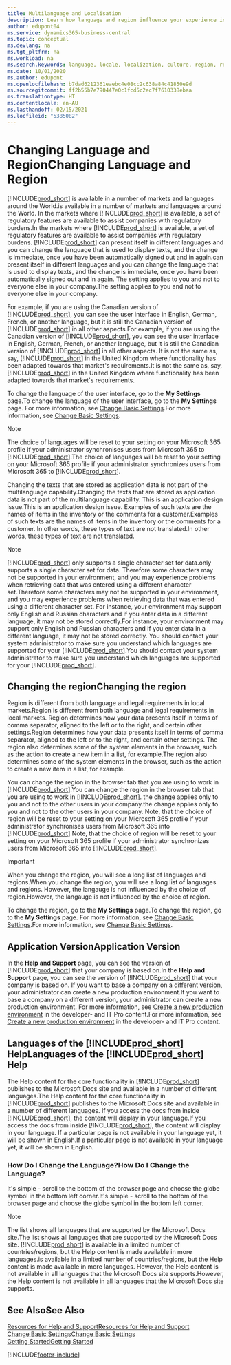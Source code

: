 ```yaml
---
title: Multilanguage and Localisation
description: Learn how language and region influence your experience in Business Central. Change the language of the user interface in My Settings.
author: edupont04
ms.service: dynamics365-business-central
ms.topic: conceptual
ms.devlang: na
ms.tgt_pltfrm: na
ms.workload: na
ms.search.keywords: language, locale, localization, culture, region, regional settings
ms.date: 10/01/2020
ms.author: edupont
ms.openlocfilehash: b7dad6212361eaebc4e08cc2c638a84c41850e9d
ms.sourcegitcommit: ff2b55b7e790447e0c1fcd5c2ec7f7610338ebaa
ms.translationtype: HT
ms.contentlocale: en-AU
ms.lasthandoff: 02/15/2021
ms.locfileid: "5385082"
---
```

# <a name="changing-language-and-region"></a><span data-ttu-id="4a047-104">Changing Language and Region</span><span class="sxs-lookup"><span data-stu-id="4a047-104">Changing Language and Region</span></span>

[!INCLUDE[prod_short](includes/prod_short.md)] <span data-ttu-id="4a047-105">is available in a number of markets and languages around the World.</span><span class="sxs-lookup"><span data-stu-id="4a047-105">is available in a number of markets and languages around the World.</span></span> <span data-ttu-id="4a047-106">In the markets where [!INCLUDE[prod_short](includes/prod_short.md)] is available, a set of regulatory features are available to assist companies with regulatory burdens.</span><span class="sxs-lookup"><span data-stu-id="4a047-106">In the markets where [!INCLUDE[prod_short](includes/prod_short.md)] is available, a set of regulatory features are available to assist companies with regulatory burdens.</span></span> [!INCLUDE[prod_short](includes/prod_short.md)] <span data-ttu-id="4a047-107">can present itself in different languages and you can change the language that is used to display texts, and the change is immediate, once you have been automatically signed out and in again.</span><span class="sxs-lookup"><span data-stu-id="4a047-107">can present itself in different languages and you can change the language that is used to display texts, and the change is immediate, once you have been automatically signed out and in again.</span></span> <span data-ttu-id="4a047-108">The setting applies to you and not to everyone else in your company.</span><span class="sxs-lookup"><span data-stu-id="4a047-108">The setting applies to you and not to everyone else in your company.</span></span>  

<span data-ttu-id="4a047-109">For example, if you are using the Canadian version of [!INCLUDE[prod_short](includes/prod_short.md)], you can see the user interface in English, German, French, or another language, but it is still the Canadian version of [!INCLUDE[prod_short](includes/prod_short.md)] in all other aspects.</span><span class="sxs-lookup"><span data-stu-id="4a047-109">For example, if you are using the Canadian version of [!INCLUDE[prod_short](includes/prod_short.md)], you can see the user interface in English, German, French, or another language, but it is still the Canadian version of [!INCLUDE[prod_short](includes/prod_short.md)] in all other aspects.</span></span> <span data-ttu-id="4a047-110">It is not the same as, say, [!INCLUDE[prod_short](includes/prod_short.md)] in the United Kingdom where functionality has been adapted towards that market's requirements.</span><span class="sxs-lookup"><span data-stu-id="4a047-110">It is not the same as, say, [!INCLUDE[prod_short](includes/prod_short.md)] in the United Kingdom where functionality has been adapted towards that market's requirements.</span></span>  

<span data-ttu-id="4a047-111">To change the language of the user interface, go to the **My Settings** page.</span><span class="sxs-lookup"><span data-stu-id="4a047-111">To change the language of the user interface, go to the **My Settings** page.</span></span> <span data-ttu-id="4a047-112">For more information, see [Change Basic Settings](ui-change-basic-settings.md#language).</span><span class="sxs-lookup"><span data-stu-id="4a047-112">For more information, see [Change Basic Settings](ui-change-basic-settings.md#language).</span></span> 

> [!NOTE]  
> <span data-ttu-id="4a047-113">The choice of languages will be reset to your setting on your Microsoft 365 profile if your administrator synchronises users from Microsoft 365 to [!INCLUDE[prod_short](includes/prod_short.md)].</span><span class="sxs-lookup"><span data-stu-id="4a047-113">The choice of languages will be reset to your setting on your Microsoft 365 profile if your administrator synchronizes users from Microsoft 365 to [!INCLUDE[prod_short](includes/prod_short.md)].</span></span>

<span data-ttu-id="4a047-114">Changing the texts that are stored as application data is not part of the multilanguage capability.</span><span class="sxs-lookup"><span data-stu-id="4a047-114">Changing the texts that are stored as application data is not part of the multilanguage capability.</span></span> <span data-ttu-id="4a047-115">This is an application design issue.</span><span class="sxs-lookup"><span data-stu-id="4a047-115">This is an application design issue.</span></span> <span data-ttu-id="4a047-116">Examples of such texts are the names of items in the inventory or the comments for a customer.</span><span class="sxs-lookup"><span data-stu-id="4a047-116">Examples of such texts are the names of items in the inventory or the comments for a customer.</span></span> <span data-ttu-id="4a047-117">In other words, these types of text are not translated.</span><span class="sxs-lookup"><span data-stu-id="4a047-117">In other words, these types of text are not translated.</span></span>  

> [!NOTE]  
> [!INCLUDE[prod_short](includes/prod_short.md)] <span data-ttu-id="4a047-118">only supports a single character set for data.</span><span class="sxs-lookup"><span data-stu-id="4a047-118">only supports a single character set for data.</span></span> <span data-ttu-id="4a047-119">Therefore some characters may not be supported in your environment, and you may experience problems when retrieving data that was entered using a different character set.</span><span class="sxs-lookup"><span data-stu-id="4a047-119">Therefore some characters may not be supported in your environment, and you may experience problems when retrieving data that was entered using a different character set.</span></span> <span data-ttu-id="4a047-120">For instance, your environment may support only English and Russian characters and if you enter data in a different language, it may not be stored correctly.</span><span class="sxs-lookup"><span data-stu-id="4a047-120">For instance, your environment may support only English and Russian characters and if you enter data in a different language, it may not be stored correctly.</span></span> <span data-ttu-id="4a047-121">You should contact your system administrator to make sure you understand which languages are supported for your [!INCLUDE[prod_short](includes/prod_short.md)].</span><span class="sxs-lookup"><span data-stu-id="4a047-121">You should contact your system administrator to make sure you understand which languages are supported for your [!INCLUDE[prod_short](includes/prod_short.md)].</span></span>  

## <a name="changing-the-region"></a><span data-ttu-id="4a047-122">Changing the region</span><span class="sxs-lookup"><span data-stu-id="4a047-122">Changing the region</span></span>
<span data-ttu-id="4a047-123">Region is different from both language and legal requirements in local markets.</span><span class="sxs-lookup"><span data-stu-id="4a047-123">Region is different from both language and legal requirements in local markets.</span></span> <span data-ttu-id="4a047-124">Region determines how your data presents itself in terms of comma separator, aligned to the left or to the right, and certain other settings.</span><span class="sxs-lookup"><span data-stu-id="4a047-124">Region determines how your data presents itself in terms of comma separator, aligned to the left or to the right, and certain other settings.</span></span> <span data-ttu-id="4a047-125">The region also determines some of the system elements in the browser, such as the action to create a new item in a list, for example.</span><span class="sxs-lookup"><span data-stu-id="4a047-125">The region also determines some of the system elements in the browser, such as the action to create a new item in a list, for example.</span></span>  

<span data-ttu-id="4a047-126">You can change the region in the browser tab that you are using to work in [!INCLUDE[prod_short](includes/prod_short.md)].</span><span class="sxs-lookup"><span data-stu-id="4a047-126">You can change the region in the browser tab that you are using to work in [!INCLUDE[prod_short](includes/prod_short.md)].</span></span> <span data-ttu-id="4a047-127">the change applies only to you and not to the other users in your company.</span><span class="sxs-lookup"><span data-stu-id="4a047-127">the change applies only to you and not to the other users in your company.</span></span>  <span data-ttu-id="4a047-128">Note, that the choice of region will be reset to your setting on your Microsoft 365 profile if your administrator synchronises users from Microsoft 365 into [!INCLUDE[prod_short](includes/prod_short.md)].</span><span class="sxs-lookup"><span data-stu-id="4a047-128">Note, that the choice of region will be reset to your setting on your Microsoft 365 profile if your administrator synchronizes users from Microsoft 365 into [!INCLUDE[prod_short](includes/prod_short.md)].</span></span>

> [!IMPORTANT]  
>  <span data-ttu-id="4a047-129">When you change the region, you will see a long list of languages and regions.</span><span class="sxs-lookup"><span data-stu-id="4a047-129">When you change the region, you will see a long list of languages and regions.</span></span> <span data-ttu-id="4a047-130">However, the langauge is not influenced by the choice of region.</span><span class="sxs-lookup"><span data-stu-id="4a047-130">However, the langauge is not influenced by the choice of region.</span></span>  

<span data-ttu-id="4a047-131">To change the region, go to the **My Settings** page.</span><span class="sxs-lookup"><span data-stu-id="4a047-131">To change the region, go to the **My Settings** page.</span></span> <span data-ttu-id="4a047-132">For more information, see [Change Basic Settings](ui-change-basic-settings.md).</span><span class="sxs-lookup"><span data-stu-id="4a047-132">For more information, see [Change Basic Settings](ui-change-basic-settings.md).</span></span>  

## <a name="application-version"></a><span data-ttu-id="4a047-133">Application Version</span><span class="sxs-lookup"><span data-stu-id="4a047-133">Application Version</span></span>

<span data-ttu-id="4a047-134">In the **Help and Support** page, you can see the version of [!INCLUDE[prod_short](includes/prod_short.md)] that your company is based on.</span><span class="sxs-lookup"><span data-stu-id="4a047-134">In the **Help and Support** page, you can see the version of [!INCLUDE[prod_short](includes/prod_short.md)] that your company is based on.</span></span> <span data-ttu-id="4a047-135">If you want to base a company on a different version, your administrator can create a new production environment.</span><span class="sxs-lookup"><span data-stu-id="4a047-135">If you want to base a company on a different version, your administrator can create a new production environment.</span></span> <span data-ttu-id="4a047-136">For more information, see [Create a new production environment](/dynamics365/business-central/dev-itpro/administration/tenant-admin-center-environments#create-a-new-production-environment) in the developer- and IT Pro content.</span><span class="sxs-lookup"><span data-stu-id="4a047-136">For more information, see [Create a new production environment](/dynamics365/business-central/dev-itpro/administration/tenant-admin-center-environments#create-a-new-production-environment) in the developer- and IT Pro content.</span></span>  

## <a name="languages-of-the-prod_short-help"></a><span data-ttu-id="4a047-137">Languages of the [!INCLUDE[prod_short](includes/prod_short.md)] Help</span><span class="sxs-lookup"><span data-stu-id="4a047-137">Languages of the [!INCLUDE[prod_short](includes/prod_short.md)] Help</span></span>
<span data-ttu-id="4a047-138">The Help content for the core functionality in [!INCLUDE[prod_short](includes/prod_short.md)] publishes to the Microsoft Docs site and available in a number of different languages.</span><span class="sxs-lookup"><span data-stu-id="4a047-138">The Help content for the core functionality in [!INCLUDE[prod_short](includes/prod_short.md)] publishes to the Microsoft Docs site and available in a number of different languages.</span></span> <span data-ttu-id="4a047-139">If you access the docs from inside [!INCLUDE[prod_short](includes/prod_short.md)], the content will display in your language.</span><span class="sxs-lookup"><span data-stu-id="4a047-139">If you access the docs from inside [!INCLUDE[prod_short](includes/prod_short.md)], the content will display in your language.</span></span> <span data-ttu-id="4a047-140">If a particular page is not available in your language yet, it will be shown in English.</span><span class="sxs-lookup"><span data-stu-id="4a047-140">If a particular page is not available in your language yet, it will be shown in English.</span></span>

### <a name="how-do-i-change-the-language"></a><span data-ttu-id="4a047-141">How Do I Change the Language?</span><span class="sxs-lookup"><span data-stu-id="4a047-141">How Do I Change the Language?</span></span>
<span data-ttu-id="4a047-142">It's simple - scroll to the bottom of the browser page and choose the globe symbol in the bottom left corner.</span><span class="sxs-lookup"><span data-stu-id="4a047-142">It's simple - scroll to the bottom of the browser page and choose the globe symbol in the bottom left corner.</span></span>

> [!NOTE]  
> <span data-ttu-id="4a047-143">The list shows all languages that are supported by the Microsoft Docs site.</span><span class="sxs-lookup"><span data-stu-id="4a047-143">The list shows all languages that are supported by the Microsoft Docs site.</span></span> [!INCLUDE[prod_short](includes/prod_short.md)] <span data-ttu-id="4a047-144">is available in a limited number of countries/regions, but the Help content is made available in more languages.</span><span class="sxs-lookup"><span data-stu-id="4a047-144">is available in a limited number of countries/regions, but the Help content is made available in more languages.</span></span> <span data-ttu-id="4a047-145">However, the Help content is not available in all languages that the Microsoft Docs site supports.</span><span class="sxs-lookup"><span data-stu-id="4a047-145">However, the Help content is not available in all languages that the Microsoft Docs site supports.</span></span>

## <a name="see-also"></a><span data-ttu-id="4a047-146">See Also</span><span class="sxs-lookup"><span data-stu-id="4a047-146">See Also</span></span>

[<span data-ttu-id="4a047-147">Resources for Help and Support</span><span class="sxs-lookup"><span data-stu-id="4a047-147">Resources for Help and Support</span></span>](product-help-and-support.md)  
[<span data-ttu-id="4a047-148">Change Basic Settings</span><span class="sxs-lookup"><span data-stu-id="4a047-148">Change Basic Settings</span></span>](ui-change-basic-settings.md)  
[<span data-ttu-id="4a047-149">Getting Started</span><span class="sxs-lookup"><span data-stu-id="4a047-149">Getting Started</span></span>](product-get-started.md)  


[!INCLUDE[footer-include](includes/footer-banner.md)]
